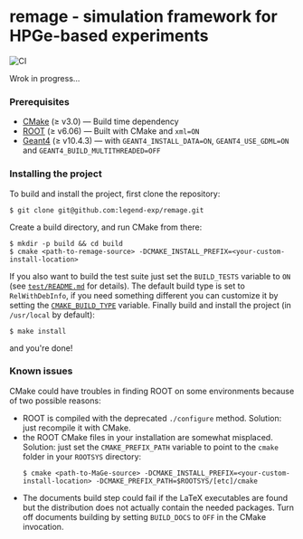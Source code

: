 # remage - simulation framework for HPGe-based experiments

![CI](https://github.com/gipert/remage/workflows/CI/badge.svg)

Wrok in progress...

### Prerequisites
* [CMake]() (≥ v3.0) — Build time dependency
* [ROOT](https://root.cern.ch) (≥ v6.06) — Built with CMake and `xml=ON`
* [Geant4](https://geant4.web.cern.ch) (≥ v10.4.3) — with `GEANT4_INSTALL_DATA=ON`, `GEANT4_USE_GDML=ON` and `GEANT4_BUILD_MULTITHREADED=OFF`

### Installing the project
To build and install the project, first clone the repository:
```console
$ git clone git@github.com:legend-exp/remage.git
```
Create a build directory, and run CMake from there:
```console
$ mkdir -p build && cd build
$ cmake <path-to-remage-source> -DCMAKE_INSTALL_PREFIX=<your-custom-install-location>
```
If you also want to build the test suite just set the `BUILD_TESTS` variable to
`ON` (see [`test/README.md`](test/README.md) for details). The default build
type is set to `RelWithDebInfo`, if you need something different you can
customize it by setting the
[`CMAKE_BUILD_TYPE`](https://cmake.org/cmake/help/latest/variable/CMAKE_BUILD_TYPE.html)
variable. Finally build and install the project (in `/usr/local` by default):
```console
$ make install
```
and you're done!

### Known issues
CMake could have troubles in finding ROOT on some environments because of two
possible reasons:
* ROOT is compiled with the deprecated `./configure` method. Solution: just
  recompile it with CMake.
* the ROOT CMake files in your installation are somewhat misplaced. Solution:
  just set the `CMAKE_PREFIX_PATH` variable to point to the `cmake` folder in
  your `ROOTSYS` directory:
  ```console
  $ cmake <path-to-MaGe-source> -DCMAKE_INSTALL_PREFIX=<your-custom-install-location> -DCMAKE_PREFIX_PATH=$ROOTSYS/[etc]/cmake
  ```
* The documents build step could fail if the LaTeX executables are found but
  the distribution does not actually contain the needed packages. Turn off
  documents building by setting `BUILD_DOCS` to `OFF` in the CMake invocation.
